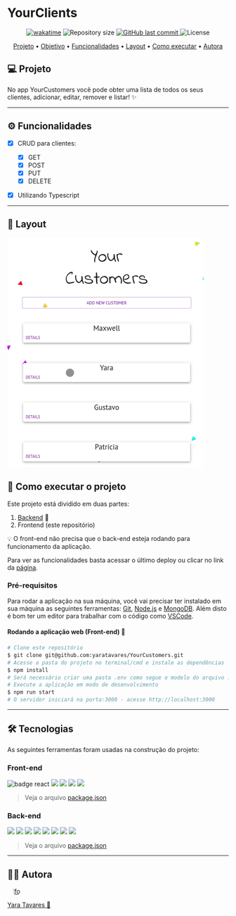 # YourClients

<p align="center">
    <a href="https://wakatime.com/badge/user/97595b44-027b-4695-a588-53e9c884f7e2/project/c160d075-a9bb-4179-9b5b-cf607f0c2962"><img src="https://wakatime.com/badge/user/97595b44-027b-4695-a588-53e9c884f7e2/project/c160d075-a9bb-4179-9b5b-cf607f0c2962.svg"    alt="wakatime"></a>
    <img alt="Repository size" src="https://img.shields.io/github/repo-size/yaratavares/YourCustomers">
    <a href="https://github.com/yaratavares/YourCustomers/commits/main">
    <img alt="GitHub last commit" src="https://img.shields.io/github/last-commit/yaratavares/YourCustomers
">
  </a>
   <img alt="License" src="https://img.shields.io/badge/license-MIT-brightgreen"></p>
</p>
<p align="center">
 <a href="#projeto">Projeto</a> •
  <a href="#objetivo">Objetivo</a> •
 <a href="#funcionalidades">Funcionalidades</a> •
 <a href="#layout">Layout</a> • 
 <a href="#como-executar">Como executar</a> • 
 <a href="#autora">Autora</a>
</p>

## 💻 Projeto

No app YourCustomers você pode obter uma lista de todos os seus clientes, adicionar, editar, remover e listar! ✨

---

## ⚙️ Funcionalidades

- [x] CRUD para clientes:

  - [x] GET
  - [x] POST
  - [x] PUT
  - [x] DELETE

- [x] Utilizando Typescript

---
## 🎨 Layout

<img alt="Made by yaratavares" src="./src/utils/assets/yourcustomers.gif">


## 🚀 Como executar o projeto

Este projeto está dividido em duas partes:

1. [Backend](https://github.com/yaratavares/API-yourCustomers) 🎲
2. Frontend (este repositório) 

💡 O front-end não precisa que o back-end esteja rodando para funcionamento da aplicação.

Para ver as funcionalidades basta acessar o último deploy ou clicar no link da [página](https://your-customers.vercel.app/).

### Pré-requisitos

Para rodar a aplicação na sua máquina, você vai precisar ter instalado em sua máquina as seguintes ferramentas:
[Git](https://git-scm.com), [Node.js](https://nodejs.org/en/) e [MongoDB](https://www.mongodb.com/docs/manual/tutorial/getting-started/).
Além disto é bom ter um editor para trabalhar com o código como [VSCode](https://code.visualstudio.com/).

####  Rodando a aplicação web (Front-end) 🧭


```bash
# Clone este repositório
$ git clone git@github.com:yaratavares/YourCustomers.git
# Acesse a pasta do projeto no terminal/cmd e instale as dependências
$ npm install
# Será necessário criar uma pasta .env como segue o modelo do arquivo .env.example
# Execute a aplicação em modo de desenvolvimento
$ npm run start
# O servidor iniciará na porta:3000 - acesse http://localhost:3000
```

---

## 🛠 Tecnologias

As seguintes ferramentas foram usadas na construção do projeto:


### Front-end

<p >
<a src="https://reactjs.org/">
<img src="https://img.shields.io/badge/React-20232A?style=for-the-badge&logo=react&logoColor=61DAFB" alt="badge react"/> </a><a src="https://github.com/ReactTraining/react-router/tree/master/packages/react-router-dom"><img src="https://img.shields.io/badge/React_Router-CA4245?style=for-the-badge&logo=react-router&logoColor=white"/></a>
<a src="https://axios-http.com/"><img src="https://img.shields.io/badge/Axios-6F63E7?style=for-the-badge"/></a>
<a src='https://mui.com/pt/'>
<img src='https://img.shields.io/badge/Material%20UI-007FFF?style=for-the-badge&logo=mui&logoColor=white'>
</a> <a src="https://react-hot-toast.com/"><img src="https://img.shields.io/badge/React Hot Toast-482307?style=for-the-badge"/></a> 
</p>

> Veja o arquivo [package.json](./package.json)

### Back-end

<p>
<a src="https://nodejs.org/en/"><img src="https://img.shields.io/badge/Node.js-339933?style=for-the-badge&logo=nodedotjs&logoColor=white" /></a>
<img src='https://img.shields.io/badge/TypeScript-007ACC?style=for-the-badge&logo=typescript&logoColor=white'>
<a src="https://expressjs.com/pt-br/"><img src="https://img.shields.io/badge/Express.js-000000?style=for-the-badge&logo=express&logoColor=white"/></a>
<a src="https://www.mongodb.com/docs/manual/tutorial/getting-started/"><img src="https://img.shields.io/badge/MongoDB-4EA94B?style=for-the-badge&logo=mongodb&logoColor=white"/></a>
<a src="https://joi.dev/"><img src="https://img.shields.io/badge/joi-0A7EFA?style=for-the-badge"/></a>
<a src="https://github.com/expressjs/cors"><img src="https://img.shields.io/badge/cors-000000?style=for-the-badge"/></a>
<a src="https://github.com/motdotla/dotenv"><img src="https://img.shields.io/badge/.env-ECD53F?style=for-the-badge"/></a>
<a src='https://jestjs.io/docs/next/getting-started'>
<img src='https://img.shields.io/badge/Jest-C21325?style=for-the-badge&logo=jest&logoColor=white'/>
</a>
</p>


> Veja o arquivo [package.json](https://github.com/yaratavares/API-YourClients/blob/main/package.json)

---

## 🧜‍♀️ Autora

<a href="https://www.linkedin.com/in/yaracristinatavares/" >
 <img style="clip-path: circle()" src="https://avatars.githubusercontent.com/u/91642311?v=4" width="100px;" alt="foto"/>
 <p>Yara Tavares 🚀</p>
</a>
